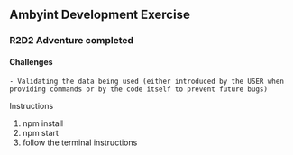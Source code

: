 ## Ambyint Development Exercise

### R2D2 Adventure completed

#### Challenges
    - Validating the data being used (either introduced by the USER when providing commands or by the code itself to prevent future bugs)

Instructions
1. npm install
2. npm start
3. follow the terminal instructions

